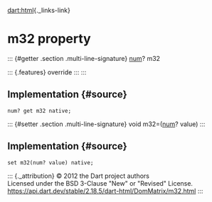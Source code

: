 [dart:html](../../dart-html/dart-html-library){._links-link}

m32 property
============

::: {#getter .section .multi-line-signature}
[num](../../dart-core/num-class)? m32

::: {.features}
override
:::
:::

Implementation {#source}
--------------

``` {.language-dart data-language="dart"}
num? get m32 native;
```

::: {#setter .section .multi-line-signature}
void m32=([num](../../dart-core/num-class)? value)
:::

Implementation {#source}
--------------

``` {.language-dart data-language="dart"}
set m32(num? value) native;
```

::: {._attribution}
© 2012 the Dart project authors\
Licensed under the BSD 3-Clause \"New\" or \"Revised\" License.\
<https://api.dart.dev/stable/2.18.5/dart-html/DomMatrix/m32.html>
:::
